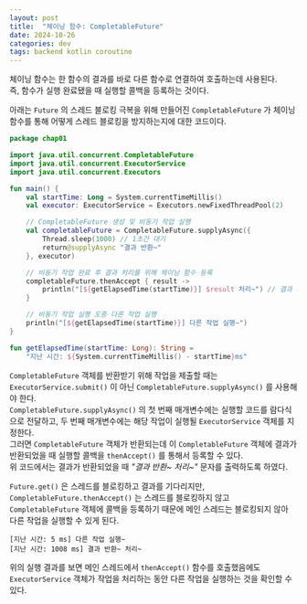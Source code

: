 ```yaml
---
layout: post
title:  "체이닝 함수: CompletableFuture"
date: 2024-10-26
categories: dev
tags: backend kotlin coroutine
---
```


체이닝 함수는 한 함수의 결과를 바로 다른 함수로 연결하여 호출하는데 사용된다.  
즉, 함수가 실행 완료됐을 때 실행할 콜백을 등록하는 것이다.

아래는 `Future` 의 스레드 블로킹 극복을 위해 만들어진 `CompletableFuture` 가 체이닝 함수를 통해 어떻게 스레드 블로킹을 방지하는지에 대한 코드이다.

```kotlin
package chap01

import java.util.concurrent.CompletableFuture
import java.util.concurrent.ExecutorService
import java.util.concurrent.Executors

fun main() {
    val startTime: Long = System.currentTimeMillis()
    val executor: ExecutorService = Executors.newFixedThreadPool(2)

    // CompletableFuture 생성 및 비동기 작업 실행
    val completableFuture = CompletableFuture.supplyAsync({
        Thread.sleep(1000) // 1초간 대기
        return@supplyAsync "결과 반환~"
    }, executor)

    // 비동기 작업 완료 후 결과 처리를 위해 체이닝 함수 등록
    completableFuture.thenAccept { result ->
        println("[${getElapsedTime(startTime)}] $result 처리~") // 결과 처리 출력 
    }

    // 비동기 작업 실행 도중 다른 작업 실행
    println("[${getElapsedTime(startTime)}] 다른 작업 실행~")
}

fun getElapsedTime(startTime: Long): String =
    "지난 시간: ${System.currentTimeMillis() - startTime}ms"
```

`CompletableFuture` 객체를 반환받기 위해 작업을 제출할 때는 `ExecutorService.submit()` 이 아닌 `CompletableFuture.supplyAsync()` 를 사용해야 한다.  
`CompletableFuture.supplyAsync()` 의 첫 번째 매개변수에는 실행할 코드를 람다식으로 전달하고, 두 번째 매개변수에는 해당 작업이 실행될 `ExecutorService` 
객체를 지정한다.  
그러면 `CompletableFuture` 객체가 반환되는데 이 `CompletableFuture` 객체에 결과가 반환되었을 때 실행할 콜백을 `thenAccept()` 를 통해서 등록할 수 있다.  
위 코드에서는 결과가 반환되었을 때 _"결과 반환~ 처리~"_ 문자를 출력하도록 하였다.

`Future.get()` 은 스레드를 블로킹하고 결과를 기다리지만, `CompletableFuture.thenAccept()` 는 스레드를 블로킹하지 않고 `CompletableFuture` 
객체에 콜백을 등록하기 때문에 메인 스레드는 블로킹되지 않아 다른 작업을 실행할 수 있게 된다.

```shell
[지난 시간: 5 ms] 다른 작업 실행~
[지난 시간: 1008 ms] 결과 반환~ 처리~
```

위의 실행 결과를 보면 메인 스레드에서 `thenAccept()` 함수를 호출했음에도 `ExecutorService` 객체가 작업을 처리하는 동안 다른 작업을 실행하는 것을 
확인할 수 있다.